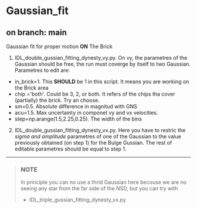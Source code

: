 # Gaussian_fit
## on branch: main


Gaussian fit for proper motion __ON__ The Brick

1. IDL_double_gussian_fitting_dynesty_vy.py. On vy, the parametres of the Gaussian should be free, the run must coverge by itself to two Gaussian.
Parametres to edit are:
* in_brick=1. This __SHOULD__ be 1 in this script. It means you are working on the Brick area
* chip ='both'. Could be 3, 2, or both. It refers of the chips tha cover (partially) the brick. Try an choose.
* sm=0.5. Absolute difference in magnitud with GNS
* acu=1.5. Max uncertainty in componet vy and vx velocities.
* step=np.arange(1.5,2.25,0.25). The width of the bins

2.  IDL_double_gussian_fitting_dynesty_vx.py. Here you have to restric the *sigma and amplitude* parametres of one of the Gaussian to the value previously obtained (on step 1) for the Bulge Gussian. The rest of editable parametres should be equal to step 1. 
___
> ### NOTE
> In principle you can no use a thrid Gaussian here becouse we are no seeing any star from the far side of the NSD, but you can try with
> *  IDL_triple_gussian_fitting_dynesty_vx.py


